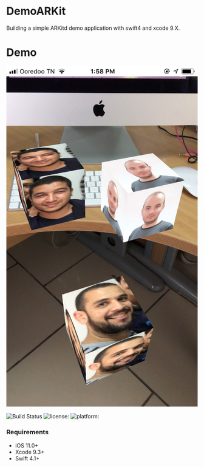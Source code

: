 # DemoARKit
Building a simple ARKitd demo application with swift4 and xcode 9.X. 

# Demo
![Photo Demo](https://github.com/TrabelsiAchraf/DemoARKit/blob/master/DemoARKit/Demo%20photo/demo.jpg)

![Build Status](https://travis-ci.org/OussamaRomdhane/easy-converter.svg?branch=master)
![license:](https://img.shields.io/github/license/mashape/apistatus.svg)
![platform:](https://img.shields.io/github/license/mashape/apistatus.svg)

### Requirements
- iOS 11.0+ 
- Xcode 9.3+
- Swift 4.1+
